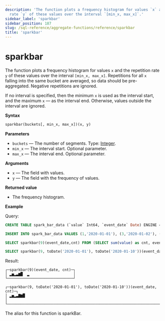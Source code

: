 ```yaml
---
description: 'The function plots a frequency histogram for values `x` and the repetition
  rate `y` of these values over the interval `[min_x, max_x]`.'
sidebar_label: 'sparkbar'
sidebar_position: 187
slug: /sql-reference/aggregate-functions/reference/sparkbar
title: 'sparkbar'
---
```


# sparkbar

The function plots a frequency histogram for values `x` and the repetition rate `y` of these values over the interval `[min_x, max_x]`.
Repetitions for all `x` falling into the same bucket are averaged, so data should be pre-aggregated.
Negative repetitions are ignored.

If no interval is specified, then the minimum `x` is used as the interval start, and the maximum `x` — as the interval end.
Otherwise, values outside the interval are ignored.

**Syntax**

```sql
sparkbar(buckets[, min_x, max_x])(x, y)
```

**Parameters**

- `buckets` — The number of segments. Type: [Integer](../../../sql-reference/data-types/int-uint.md).
- `min_x` — The interval start. Optional parameter.
- `max_x` — The interval end. Optional parameter.

**Arguments**

- `x` — The field with values.
- `y` — The field with the frequency of values.

**Returned value**

- The frequency histogram.

**Example**

Query:

```sql
CREATE TABLE spark_bar_data (`value` Int64, `event_date` Date) ENGINE = MergeTree ORDER BY event_date;

INSERT INTO spark_bar_data VALUES (1,'2020-01-01'), (3,'2020-01-02'), (4,'2020-01-02'), (-3,'2020-01-02'), (5,'2020-01-03'), (2,'2020-01-04'), (3,'2020-01-05'), (7,'2020-01-06'), (6,'2020-01-07'), (8,'2020-01-08'), (2,'2020-01-11');

SELECT sparkbar(9)(event_date,cnt) FROM (SELECT sum(value) as cnt, event_date FROM spark_bar_data GROUP BY event_date);

SELECT sparkbar(9, toDate('2020-01-01'), toDate('2020-01-10'))(event_date,cnt) FROM (SELECT sum(value) as cnt, event_date FROM spark_bar_data GROUP BY event_date);
```

Result:

```text
┌─sparkbar(9)(event_date, cnt)─┐
│ ▂▅▂▃▆█  ▂                    │
└──────────────────────────────┘

┌─sparkbar(9, toDate('2020-01-01'), toDate('2020-01-10'))(event_date, cnt)─┐
│ ▂▅▂▃▇▆█                                                                  │
└──────────────────────────────────────────────────────────────────────────┘
```

The alias for this function is sparkBar.

